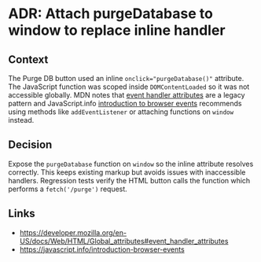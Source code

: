 # ADR: Attach purgeDatabase to window to replace inline handler

## Context
The Purge DB button used an inline `onclick="purgeDatabase()"` attribute. The JavaScript function was scoped inside `DOMContentLoaded` so it was not accessible globally. MDN notes that [event handler attributes](https://developer.mozilla.org/en-US/docs/Web/HTML/Global_attributes#event_handler_attributes) are a legacy pattern and JavaScript.info [introduction to browser events](https://javascript.info/introduction-browser-events) recommends using methods like `addEventListener` or attaching functions on `window` instead.

## Decision
Expose the `purgeDatabase` function on `window` so the inline attribute resolves correctly. This keeps existing markup but avoids issues with inaccessible handlers. Regression tests verify the HTML button calls the function which performs a `fetch('/purge')` request.

## Links
- https://developer.mozilla.org/en-US/docs/Web/HTML/Global_attributes#event_handler_attributes
- https://javascript.info/introduction-browser-events
